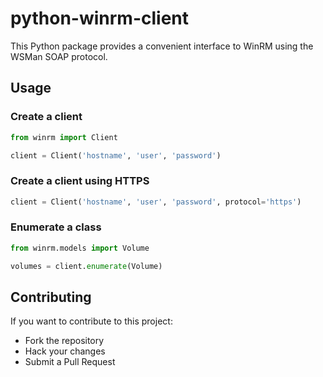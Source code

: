 # python-winrm-client

This Python package provides a convenient interface to WinRM using the WSMan SOAP protocol.

## Usage
### Create a client
```python
from winrm import Client

client = Client('hostname', 'user', 'password')
```

### Create a client using HTTPS
```python
client = Client('hostname', 'user', 'password', protocol='https')
```

### Enumerate a class
```python
from winrm.models import Volume

volumes = client.enumerate(Volume)
```

## Contributing
If you want to contribute to this project:

- Fork the repository
- Hack your changes
- Submit a Pull Request
